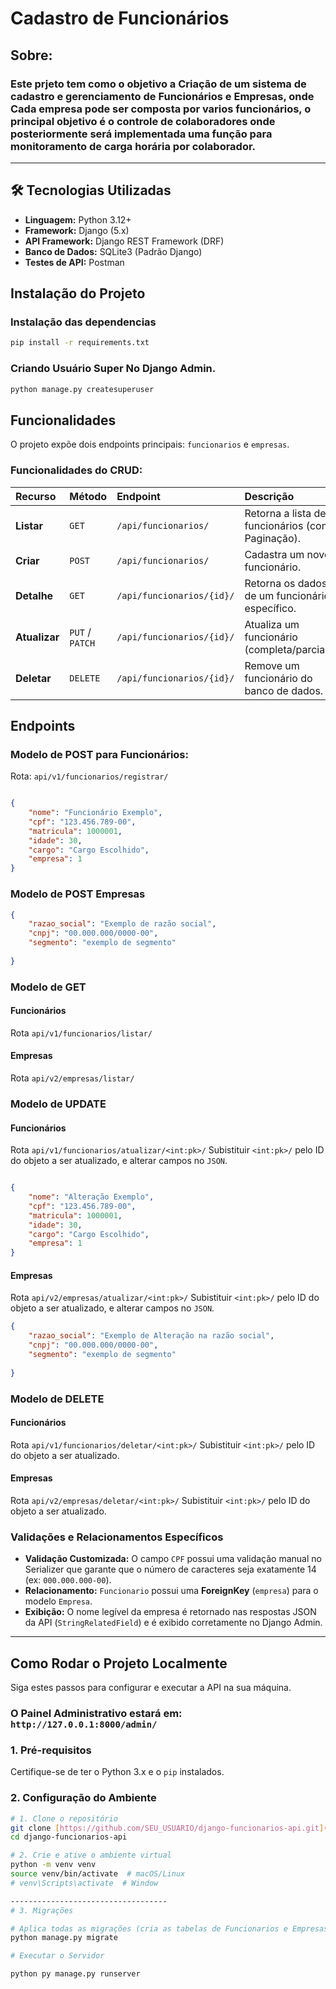 # Cadastro de Funcionários

## Sobre:
### Este prjeto tem como o objetivo a Criação de um sistema de cadastro e gerenciamento de Funcionários e Empresas, onde Cada empresa pode ser composta por varios funcionários, o principal objetivo é o controle de colaboradores onde posteriormente será implementada uma função para monitoramento de carga horária por colaborador. 

---

## 🛠️ Tecnologias Utilizadas

* **Linguagem:** Python 3.12+
* **Framework:** Django (5.x)
* **API Framework:** Django REST Framework (DRF)
* **Banco de Dados:** SQLite3 (Padrão Django)
* **Testes de API:** Postman

## Instalação do Projeto


### Instalação das dependencias
```bash
pip install -r requirements.txt
```

### Criando Usuário Super No Django Admin. 
```bash
python manage.py createsuperuser
```


## Funcionalidades

O projeto expõe dois endpoints principais: `funcionarios` e `empresas`.

### Funcionalidades do CRUD:

| Recurso | Método | Endpoint | Descrição |
| :--- | :--- | :--- | :--- |
| **Listar** | `GET` | `/api/funcionarios/` | Retorna a lista de funcionários (com Paginação). |
| **Criar** | `POST` | `/api/funcionarios/` | Cadastra um novo funcionário. |
| **Detalhe** | `GET` | `/api/funcionarios/{id}/` | Retorna os dados de um funcionário específico. |
| **Atualizar** | `PUT` / `PATCH` | `/api/funcionarios/{id}/` | Atualiza um funcionário (completa/parcial). |
| **Deletar** | `DELETE` | `/api/funcionarios/{id}/` | Remove um funcionário do banco de dados. |

## Endpoints

### Modelo de POST para Funcionários:  

Rota: `api/v1/funcionarios/registrar/`

```json

{
    "nome": "Funcionário Exemplo",
    "cpf": "123.456.789-00", 
    "matricula": 1000001,
    "idade": 30,
    "cargo": "Cargo Escolhido",
    "empresa": 1  
}
```


### Modelo de POST Empresas

```json
{
    "razao_social": "Exemplo de razão social", 
    "cnpj": "00.000.000/0000-00",
    "segmento": "exemplo de segmento"
    
}
```

### Modelo de GET 

#### Funcionários

Rota ```api/v1/funcionarios/listar/```

#### Empresas

Rota ```api/v2/empresas/listar/```



### Modelo de UPDATE 
#### Funcionários
Rota ```api/v1/funcionarios/atualizar/<int:pk>/```  Subistituir ```<int:pk>/``` pelo ID do objeto a ser atualizado, e alterar campos no ```JSON```.


```json

{
    "nome": "Alteração Exemplo",
    "cpf": "123.456.789-00", 
    "matricula": 1000001,
    "idade": 30,
    "cargo": "Cargo Escolhido",
    "empresa": 1  
}
```



#### Empresas

Rota ```api/v2/empresas/atualizar/<int:pk>/```  Subistituir ```<int:pk>/``` pelo ID do objeto a ser atualizado, e alterar campos no ```JSON```.

```json
{
    "razao_social": "Exemplo de Alteração na razão social", 
    "cnpj": "00.000.000/0000-00",
    "segmento": "exemplo de segmento"
    
}
```

### Modelo de DELETE 
#### Funcionários
Rota ```api/v1/funcionarios/deletar/<int:pk>/```  Subistituir ```<int:pk>/``` pelo ID do objeto a ser atualizado.

#### Empresas

Rota ```api/v2/empresas/deletar/<int:pk>/```  Subistituir ```<int:pk>/``` pelo ID do objeto a ser atualizado.




### Validações e Relacionamentos Específicos

* **Validação Customizada:** O campo `CPF` possui uma validação manual no Serializer que garante que o número de caracteres seja exatamente 14 (ex: `000.000.000-00`).
* **Relacionamento:** `Funcionario` possui uma **ForeignKey** (`empresa`) para o modelo `Empresa`.
* **Exibição:** O nome legível da empresa é retornado nas respostas JSON da API (`StringRelatedField`) e é exibido corretamente no Django Admin.

---

##  Como Rodar o Projeto Localmente

Siga estes passos para configurar e executar a API na sua máquina.
### O Painel Administrativo estará em: ```http://127.0.0.1:8000/admin/```
### 1. Pré-requisitos

Certifique-se de ter o Python 3.x e o `pip` instalados.

### 2. Configuração do Ambiente

```bash
# 1. Clone o repositório
git clone [https://github.com/SEU_USUARIO/django-funcionarios-api.git](https://github.com/SEU_USUARIO/django-funcionarios-api.git)
cd django-funcionarios-api

# 2. Crie e ative o ambiente virtual
python -m venv venv
source venv/bin/activate  # macOS/Linux
# venv\Scripts\activate  # Window

-----------------------------------
# 3. Migrações 

# Aplica todas as migrações (cria as tabelas de Funcionarios e Empresas)
python manage.py migrate

# Executar o Servidor

python py manage.py runserver